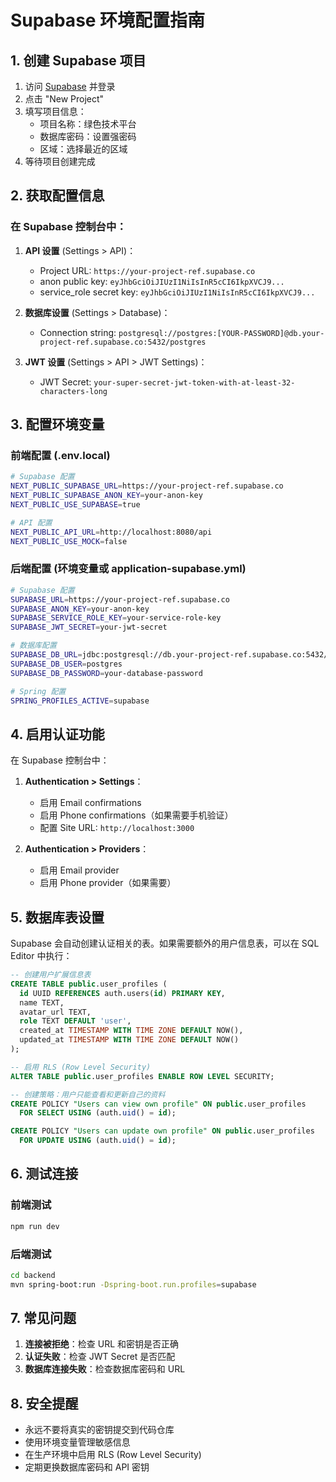 # Supabase 环境配置指南

## 1. 创建 Supabase 项目

1. 访问 [Supabase](https://supabase.com) 并登录
2. 点击 "New Project"
3. 填写项目信息：
   - 项目名称：绿色技术平台
   - 数据库密码：设置强密码
   - 区域：选择最近的区域
4. 等待项目创建完成

## 2. 获取配置信息

### 在 Supabase 控制台中：

1. **API 设置** (Settings > API)：
   - Project URL: `https://your-project-ref.supabase.co`
   - anon public key: `eyJhbGciOiJIUzI1NiIsInR5cCI6IkpXVCJ9...`
   - service_role secret key: `eyJhbGciOiJIUzI1NiIsInR5cCI6IkpXVCJ9...`

2. **数据库设置** (Settings > Database)：
   - Connection string: `postgresql://postgres:[YOUR-PASSWORD]@db.your-project-ref.supabase.co:5432/postgres`

3. **JWT 设置** (Settings > API > JWT Settings)：
   - JWT Secret: `your-super-secret-jwt-token-with-at-least-32-characters-long`

## 3. 配置环境变量

### 前端配置 (.env.local)

```bash
# Supabase 配置
NEXT_PUBLIC_SUPABASE_URL=https://your-project-ref.supabase.co
NEXT_PUBLIC_SUPABASE_ANON_KEY=your-anon-key
NEXT_PUBLIC_USE_SUPABASE=true

# API 配置
NEXT_PUBLIC_API_URL=http://localhost:8080/api
NEXT_PUBLIC_USE_MOCK=false
```

### 后端配置 (环境变量或 application-supabase.yml)

```bash
# Supabase 配置
SUPABASE_URL=https://your-project-ref.supabase.co
SUPABASE_ANON_KEY=your-anon-key
SUPABASE_SERVICE_ROLE_KEY=your-service-role-key
SUPABASE_JWT_SECRET=your-jwt-secret

# 数据库配置
SUPABASE_DB_URL=jdbc:postgresql://db.your-project-ref.supabase.co:5432/postgres
SUPABASE_DB_USER=postgres
SUPABASE_DB_PASSWORD=your-database-password

# Spring 配置
SPRING_PROFILES_ACTIVE=supabase
```

## 4. 启用认证功能

在 Supabase 控制台中：

1. **Authentication > Settings**：
   - 启用 Email confirmations
   - 启用 Phone confirmations（如果需要手机验证）
   - 配置 Site URL: `http://localhost:3000`

2. **Authentication > Providers**：
   - 启用 Email provider
   - 启用 Phone provider（如果需要）

## 5. 数据库表设置

Supabase 会自动创建认证相关的表。如果需要额外的用户信息表，可以在 SQL Editor 中执行：

```sql
-- 创建用户扩展信息表
CREATE TABLE public.user_profiles (
  id UUID REFERENCES auth.users(id) PRIMARY KEY,
  name TEXT,
  avatar_url TEXT,
  role TEXT DEFAULT 'user',
  created_at TIMESTAMP WITH TIME ZONE DEFAULT NOW(),
  updated_at TIMESTAMP WITH TIME ZONE DEFAULT NOW()
);

-- 启用 RLS (Row Level Security)
ALTER TABLE public.user_profiles ENABLE ROW LEVEL SECURITY;

-- 创建策略：用户只能查看和更新自己的资料
CREATE POLICY "Users can view own profile" ON public.user_profiles
  FOR SELECT USING (auth.uid() = id);

CREATE POLICY "Users can update own profile" ON public.user_profiles
  FOR UPDATE USING (auth.uid() = id);
```

## 6. 测试连接

### 前端测试

```bash
npm run dev
```

### 后端测试

```bash
cd backend
mvn spring-boot:run -Dspring-boot.run.profiles=supabase
```

## 7. 常见问题

1. **连接被拒绝**：检查 URL 和密钥是否正确
2. **认证失败**：检查 JWT Secret 是否匹配
3. **数据库连接失败**：检查数据库密码和 URL

## 8. 安全提醒

- 永远不要将真实的密钥提交到代码仓库
- 使用环境变量管理敏感信息
- 在生产环境中启用 RLS (Row Level Security)
- 定期更换数据库密码和 API 密钥